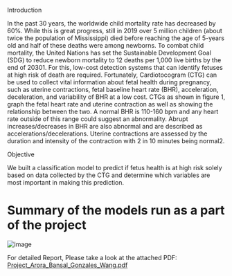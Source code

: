 Introduction 

In the past 30 years, the worldwide child mortality rate has decreased by 60%. While this is great progress, still in 2019 over 5 million children (about twice the population of Mississippi) died before reaching the age of 5-years old and half of these deaths were among newborns. To combat child mortality, the United Nations has set the Sustainable Development Goal (SDG) to reduce newborn mortality to 12 deaths per 1,000 live births by the end of 20301. For this, low-cost detection systems that can identify fetuses at high risk of death are required.
Fortunately, Cardiotocogram (CTG) can be used to collect vital information about fetal health during pregnancy, such as uterine contractions, fetal baseline heart rate (BHR), acceleration, deceleration, and variability of BHR at a low cost. CTGs as shown in figure 1, graph the fetal heart rate and uterine contraction as well as showing the relationship between the two. A normal BHR is 110-160 bpm and any heart rate outside of this range could suggest an abnormality. Abrupt increases/decreases in BHR are also abnormal and are described as accelerations/decelerations. Uterine contractions are assessed by the duration and intensity of the contraction with 2 in 10 minutes being normal2.


Objective 

We built a classification model to predict if fetus health is at high risk solely based on data collected by the CTG and determine which variables are most
important in making this prediction.

# Summary of the models run as a part of the project
![image](https://user-images.githubusercontent.com/87246714/142707576-9db1ff3d-6661-4998-80cf-282e17b736e3.png)


For detailed Report, Please take a look at the attached PDF: 
[Project_Arora_Bansal_Gonzales_Wang.pdf](https://github.com/lihasarora/Fetal-Health-Classification/files/7572886/Project_Arora_Bansal_Gonzales_Wang.pdf)
